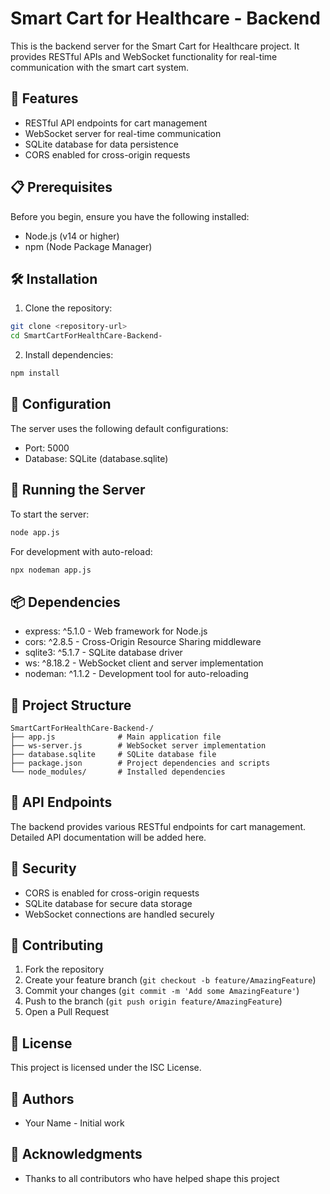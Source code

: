 # Smart Cart for Healthcare - Backend

This is the backend server for the Smart Cart for Healthcare project. It provides RESTful APIs and WebSocket functionality for real-time communication with the smart cart system.

## 🚀 Features

- RESTful API endpoints for cart management
- WebSocket server for real-time communication
- SQLite database for data persistence
- CORS enabled for cross-origin requests

## 📋 Prerequisites

Before you begin, ensure you have the following installed:
- Node.js (v14 or higher)
- npm (Node Package Manager)

## 🛠️ Installation

1. Clone the repository:
```bash
git clone <repository-url>
cd SmartCartForHealthCare-Backend-
```

2. Install dependencies:
```bash
npm install
```

## 🔧 Configuration

The server uses the following default configurations:
- Port: 5000
- Database: SQLite (database.sqlite)

## 🚀 Running the Server

To start the server:

```bash
node app.js
```

For development with auto-reload:
```bash
npx nodeman app.js
```

## 📦 Dependencies

- express: ^5.1.0 - Web framework for Node.js
- cors: ^2.8.5 - Cross-Origin Resource Sharing middleware
- sqlite3: ^5.1.7 - SQLite database driver
- ws: ^8.18.2 - WebSocket client and server implementation
- nodeman: ^1.1.2 - Development tool for auto-reloading

## 📁 Project Structure

```
SmartCartForHealthCare-Backend-/
├── app.js              # Main application file
├── ws-server.js        # WebSocket server implementation
├── database.sqlite     # SQLite database file
├── package.json        # Project dependencies and scripts
└── node_modules/       # Installed dependencies
```

## 🔌 API Endpoints

The backend provides various RESTful endpoints for cart management. Detailed API documentation will be added here.

## 🔐 Security

- CORS is enabled for cross-origin requests
- SQLite database for secure data storage
- WebSocket connections are handled securely

## 🤝 Contributing

1. Fork the repository
2. Create your feature branch (`git checkout -b feature/AmazingFeature`)
3. Commit your changes (`git commit -m 'Add some AmazingFeature'`)
4. Push to the branch (`git push origin feature/AmazingFeature`)
5. Open a Pull Request

## 📝 License

This project is licensed under the ISC License.

## 👥 Authors

- Your Name - Initial work

## 🙏 Acknowledgments

- Thanks to all contributors who have helped shape this project
